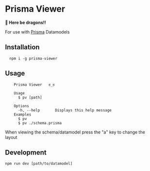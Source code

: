 # Prisma Viewer
**🐉 Here be dragons!!**

For use with [Prisma](https://www.prisma.io/) Datamodels
## Installation

```
  npm i -g prisma-viewer
```

## Usage

```
    Prisma Viewer   ಠ_ಠ

    Usage
      $ pv [path]
      
    Options
      -h, --help       Displays this help message
    Examples
      $ pv 
      $ pv ./schema.prisma
```
When viewing the schema/datamodel press the "a" key to change the layout

## Development

`npm run dev [path/to/datamodel]`